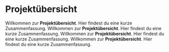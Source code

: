 # Projektübersicht

Willkommen zur **Projektübersicht**. Hier findest du eine kurze Zusammenfassung.
Willkommen zur **Projektübersicht**. Hier findest du eine kurze Zusammenfassung.
Willkommen zur **Projektübersicht**. Hier findest du eine kurze Zusammenfassung.
Willkommen zur **Projektübersicht**. Hier findest du eine kurze Zusammenfassung.
